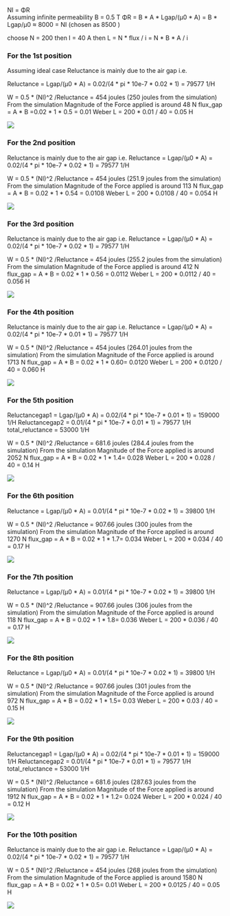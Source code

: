 
NI = ΦR  
Assuming infinite permeability  B = 0.5 T
ΦR = B * A * Lgap/(µ0 * A) = B * Lgap/µ0 ≈ 8000 = NI (chosen as 8500 )

choose N = 200 then  I = 40 A
then L = N * flux / i = N * B * A / i


### For the 1st position
Assuming ideal case
Reluctance is mainly due to the air gap i.e.

Reluctance = Lgap/(µ0 * A) = 0.02/(4 * pi * 10e-7 * 0.02 * 1)  = 79577 1/H

W = 0.5 * (NI)^2 /Reluctance = 454 joules (250 joules from the simulation)
From the simulation Magnitude of the Force applied is around 48 N 
flux_gap = A * B =0.02 * 1 * 0.5 = 0.01 Weber
L = 200 * 0.01 / 40 = 0.05 H

![](./simulation/1/1.png)


### For the 2nd position

Reluctance is mainly due to the air gap i.e.
Reluctance = Lgap/(µ0 * A) = 0.02/(4 * pi * 10e-7 * 0.02 * 1)  = 79577 1/H

W = 0.5 * (NI)^2 /Reluctance = 454 joules (251.9 joules from the simulation)
From the simulation Magnitude of the Force applied is around 113 N 
flux_gap = A * B = 0.02 * 1 * 0.54 = 0.0108 Weber
L = 200 * 0.0108 / 40 = 0.054 H

![](./simulation/2/2.png)

### For the 3rd position

Reluctance is mainly due to the air gap i.e.
Reluctance = Lgap/(µ0 * A) = 0.02/(4 * pi * 10e-7 * 0.02 * 1)  = 79577 1/H

W = 0.5 * (NI)^2 /Reluctance = 454 joules (255.2 joules from the simulation)
From the simulation Magnitude of the Force applied is around 412 N 
flux_gap = A * B = 0.02 * 1 * 0.56 = 0.0112 Weber
L = 200 * 0.0112 / 40 = 0.056 H

![](./simulation/3/3.png)

### For the 4th position

Reluctance is mainly due to the air gap i.e.
Reluctance = Lgap/(µ0 * A) = 0.02/(4 * pi * 10e-7 * 0.01 * 1)  = 79577 1/H


W = 0.5 * (NI)^2 /Reluctance = 454 joules (264.01 joules from the simulation)
From the simulation Magnitude of the Force applied is around 1713 N 
flux_gap = A * B = 0.02 * 1 * 0.60= 0.0120 Weber
L = 200 * 0.0120 / 40 = 0.060 H

![](./simulation/4/4.png)

### For the 5th position 


Reluctancegap1 = Lgap/(µ0 * A) = 0.02/(4 * pi * 10e-7 * 0.01 * 1)  = 159000 1/H
Reluctancegap2 = 0.01/(4 * pi * 10e-7 * 0.01 * 1) = 79577 1/H
total_reluctance = 53000 1/H


W = 0.5 * (NI)^2 /Reluctance = 681.6 joules (284.4 joules from the simulation)
From the simulation Magnitude of the Force applied is around 2052 N 
flux_gap = A * B = 0.02 * 1 * 1.4= 0.028 Weber
L = 200 * 0.028 / 40 = 0.14 H

![](./simulation/5/5.png)

### For the 6th position 


Reluctance = Lgap/(µ0 * A) = 0.01/(4 * pi * 10e-7 * 0.02 * 1)  = 39800 1/H

W = 0.5 * (NI)^2 /Reluctance = 907.66 joules (300 joules from the simulation)
From the simulation Magnitude of the Force applied is around 1270 N 
flux_gap = A * B = 0.02 * 1 * 1.7= 0.034 Weber
L = 200 * 0.034 / 40 = 0.17 H

![](./simulation/6/6.png)


### For the 7th position

Reluctance = Lgap/(µ0 * A) = 0.01/(4 * pi * 10e-7 * 0.02 * 1)  = 39800 1/H 

W = 0.5 * (NI)^2 /Reluctance =  907.66 joules (306 joules from the simulation)
From the simulation Magnitude of the Force applied is around 118 N 
flux_gap = A * B = 0.02 * 1 * 1.8= 0.036 Weber
L = 200 * 0.036 / 40 = 0.17 H

![](./simulation/7/7.png)


### For the 8th position

Reluctance = Lgap/(µ0 * A) = 0.01/(4 * pi * 10e-7 * 0.02 * 1)  = 39800 1/H

W = 0.5 * (NI)^2 /Reluctance = 907.66 joules (301 joules from the simulation)
From the simulation Magnitude of the Force applied is around 972 N 
flux_gap = A * B = 0.02 * 1 * 1.5= 0.03 Weber
L = 200 * 0.03 / 40 = 0.15 H

![](./simulation/8/8.png)


### For the 9th position

Reluctancegap1 = Lgap/(µ0 * A) = 0.02/(4 * pi * 10e-7 * 0.01 * 1)  = 159000 1/H
Reluctancegap2 = 0.01/(4 * pi * 10e-7 * 0.01 * 1) = 79577 1/H
total_reluctance = 53000 1/H

W = 0.5 * (NI)^2 /Reluctance = 681.6 joules (287.63 joules from the simulation)
From the simulation Magnitude of the Force applied is around 1912 N 
flux_gap = A * B = 0.02 * 1 * 1.2= 0.024 Weber
L = 200 * 0.024 / 40 = 0.12 H

![](./simulation/9/9.png)



### For the 10th position

Reluctance is mainly due to the air gap i.e.
Reluctance = Lgap/(µ0 * A) = 0.02/(4 * pi * 10e-7 * 0.02 * 1)  = 79577 1/H

W = 0.5 * (NI)^2 /Reluctance = 454 joules (268 joules from the simulation)
From the simulation Magnitude of the Force applied is around 1580 N 
flux_gap = A * B = 0.02 * 1 * 0.5= 0.01 Weber
L = 200 * 0.0125 / 40 = 0.05 H

![](./simulation/10/10.png)





